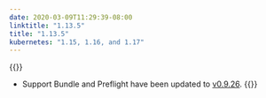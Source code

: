 ```yaml
---
date: 2020-03-09T11:29:39-08:00
linktitle: "1.13.5"
title: "1.13.5"
kubernetes: "1.15, 1.16, and 1.17"
---
```


{{<changes>}}
* Support Bundle and Preflight have been updated to [v0.9.26](https://github.com/replicatedhq/troubleshoot/releases/tag/v0.9.26).
{{</changes>}}
